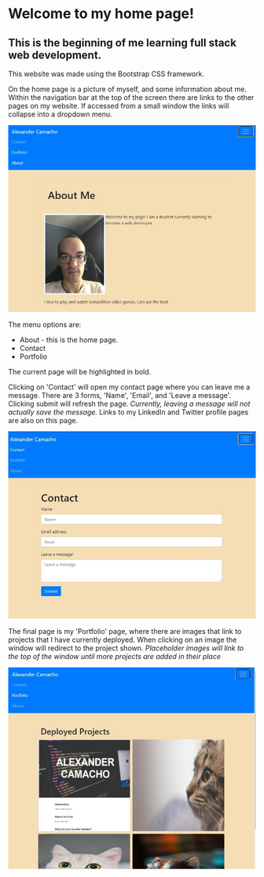 # Welcome to my home page!

## This is the beginning of me learning full stack web development.

This website was made using the Bootstrap CSS framework.

On the home page is a picture of myself, and some information about me. Within the navigation bar at the top of the screen there are links to the other pages on my website. If accessed from a small window the links will collapse into a dropdown menu.

![Home page](./images/home-page-openmenu.JPG)

The menu options are:
* About - this is the home page.
* Contact
* Portfolio

The current page will be highlighted in bold.

Clicking on 'Contact' will open my contact page where you can leave me a message. There are 3 forms, 'Name', 'Email', and 'Leave a message'. Clicking submit will refresh the page. *Currently, leaving a message will not actually save the message.* Links to my LinkedIn and Twitter profile pages are also on this page.

![Contact page](./images/contact-page.JPG)

The final page is my 'Portfolio' page, where there are images that link to projects that I have currently deployed. When clicking on an image the window will redirect to the project shown. *Placeholder images will link to the top of the window until more projects are added in their place*

![Portfolio page](./images/portfolio-page.JPG)